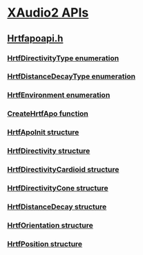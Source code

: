 # [XAudio2 APIs](../_xaudio2/index.md)
## [Hrtfapoapi.h](index.md)
### [HrtfDirectivityType enumeration](../hrtfapoapi/ne-hrtfapoapi-hrtfdirectivitytype.md)
### [HrtfDistanceDecayType enumeration](../hrtfapoapi/ne-hrtfapoapi-hrtfdistancedecaytype.md)
### [HrtfEnvironment enumeration](../hrtfapoapi/ne-hrtfapoapi-hrtfenvironment.md)
### [CreateHrtfApo function](../hrtfapoapi/nf-hrtfapoapi-createhrtfapo.md)
### [HrtfApoInit structure](../hrtfapoapi/ns-hrtfapoapi-hrtfapoinit.md)
### [HrtfDirectivity structure](../hrtfapoapi/ns-hrtfapoapi-hrtfdirectivity.md)
### [HrtfDirectivityCardioid structure](../hrtfapoapi/ns-hrtfapoapi-hrtfdirectivitycardioid.md)
### [HrtfDirectivityCone structure](../hrtfapoapi/ns-hrtfapoapi-hrtfdirectivitycone.md)
### [HrtfDistanceDecay structure](../hrtfapoapi/ns-hrtfapoapi-hrtfdistancedecay.md)
### [HrtfOrientation structure](../hrtfapoapi/ns-hrtfapoapi-hrtforientation.md)
### [HrtfPosition structure](../hrtfapoapi/ns-hrtfapoapi-hrtfposition.md)
